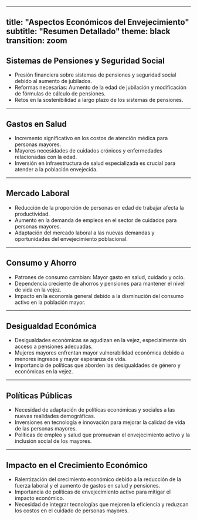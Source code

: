 
---
title: "Aspectos Económicos del Envejecimiento"
subtitle: "Resumen Detallado"
theme: black
transition: zoom
---

## Sistemas de Pensiones y Seguridad Social

- Presión financiera sobre sistemas de pensiones y seguridad social debido al aumento de jubilados.
- Reformas necesarias: Aumento de la edad de jubilación y modificación de fórmulas de cálculo de pensiones.
- Retos en la sostenibilidad a largo plazo de los sistemas de pensiones.

---

## Gastos en Salud

- Incremento significativo en los costos de atención médica para personas mayores.
- Mayores necesidades de cuidados crónicos y enfermedades relacionadas con la edad.
- Inversión en infraestructura de salud especializada es crucial para atender a la población envejecida.

---

## Mercado Laboral

- Reducción de la proporción de personas en edad de trabajar afecta la productividad.
- Aumento en la demanda de empleos en el sector de cuidados para personas mayores.
- Adaptación del mercado laboral a las nuevas demandas y oportunidades del envejecimiento poblacional.

---

## Consumo y Ahorro

- Patrones de consumo cambian: Mayor gasto en salud, cuidado y ocio.
- Dependencia creciente de ahorros y pensiones para mantener el nivel de vida en la vejez.
- Impacto en la economía general debido a la disminución del consumo activo en la población mayor.

---

## Desigualdad Económica

- Desigualdades económicas se agudizan en la vejez, especialmente sin acceso a pensiones adecuadas.
- Mujeres mayores enfrentan mayor vulnerabilidad económica debido a menores ingresos y mayor esperanza de vida.
- Importancia de políticas que aborden las desigualdades de género y económicas en la vejez.

---

## Políticas Públicas

- Necesidad de adaptación de políticas económicas y sociales a las nuevas realidades demográficas.
- Inversiones en tecnología e innovación para mejorar la calidad de vida de las personas mayores.
- Políticas de empleo y salud que promuevan el envejecimiento activo y la inclusión social de los mayores.

---

## Impacto en el Crecimiento Económico

- Ralentización del crecimiento económico debido a la reducción de la fuerza laboral y el aumento de gastos en salud y pensiones.
- Importancia de políticas de envejecimiento activo para mitigar el impacto económico.
- Necesidad de integrar tecnologías que mejoren la eficiencia y reduzcan los costos en el cuidado de personas mayores.

